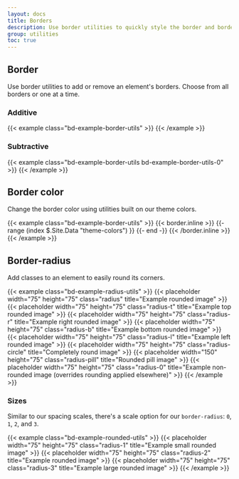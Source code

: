 ```yaml
---
layout: docs
title: Borders
description: Use border utilities to quickly style the border and border-radius of an element. Great for images, buttons, or any other element.
group: utilities
toc: true
---
```


## Border

Use border utilities to add or remove an element's borders. Choose from all borders or one at a time.

### Additive

{{< example class="bd-example-border-utils" >}}
<span class="border"></span>
<span class="border-top"></span>
<span class="border-right"></span>
<span class="border-bottom"></span>
<span class="border-left"></span>
{{< /example >}}

### Subtractive

{{< example class="bd-example-border-utils bd-example-border-utils-0" >}}
<span class="border-0"></span>
<span class="border-top-0"></span>
<span class="border-right-0"></span>
<span class="border-bottom-0"></span>
<span class="border-left-0"></span>
{{< /example >}}

## Border color

Change the border color using utilities built on our theme colors.

{{< example class="bd-example-border-utils" >}}
{{< border.inline >}}
{{- range (index $.Site.Data "theme-colors") }}
<span class="border border-{{ .name }}"></span>
{{- end -}}
{{< /border.inline >}}
<span class="border border-white"></span>
{{< /example >}}

## Border-radius

Add classes to an element to easily round its corners.

{{< example class="bd-example-radius-utils" >}}
{{< placeholder width="75" height="75" class="radius" title="Example rounded image" >}}
{{< placeholder width="75" height="75" class="radius-t" title="Example top rounded image" >}}
{{< placeholder width="75" height="75" class="radius-r" title="Example right rounded image" >}}
{{< placeholder width="75" height="75" class="radius-b" title="Example bottom rounded image" >}}
{{< placeholder width="75" height="75" class="radius-l" title="Example left rounded image" >}}
{{< placeholder width="75" height="75" class="radius-circle" title="Completely round image" >}}
{{< placeholder width="150" height="75" class="radius-pill" title="Rounded pill image" >}}
{{< placeholder width="75" height="75" class="radius-0" title="Example non-rounded image (overrides rounding applied elsewhere)" >}}
{{< /example >}}

### Sizes

Similar to our spacing scales, there's a scale option for our `border-radius`: `0`, `1`, `2`, and `3`.

{{< example class="bd-example-rounded-utils" >}}
{{< placeholder width="75" height="75" class="radius-1" title="Example small rounded image" >}}
{{< placeholder width="75" height="75" class="radius-2" title="Example rounded image" >}}
{{< placeholder width="75" height="75" class="radius-3" title="Example large rounded image" >}}
{{< /example >}}
